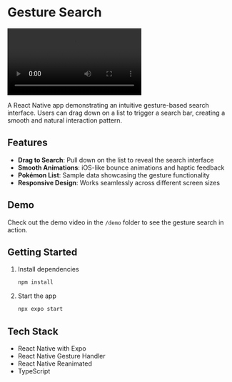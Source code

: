 # Gesture Search

![Demo](demo/Simulator%20Screen%20Recording%20-%20iPhone%2016%20Pro%20-%202025-07-20%20at%2023.37.00.mp4)

A React Native app demonstrating an intuitive gesture-based search interface. Users can drag down on a list to trigger a search bar, creating a smooth and natural interaction pattern.

## Features

- **Drag to Search**: Pull down on the list to reveal the search interface
- **Smooth Animations**: iOS-like bounce animations and haptic feedback
- **Pokémon List**: Sample data showcasing the gesture functionality
- **Responsive Design**: Works seamlessly across different screen sizes

## Demo

Check out the demo video in the `/demo` folder to see the gesture search in action.

## Getting Started

1. Install dependencies
   ```bash
   npm install
   ```

2. Start the app
   ```bash
   npx expo start
   ```

## Tech Stack

- React Native with Expo
- React Native Gesture Handler
- React Native Reanimated
- TypeScript
